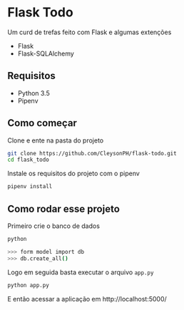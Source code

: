 # Flask Todo

Um curd de trefas feito com Flask e algumas extenções

- Flask
- Flask-SQLAlchemy

## Requisitos

- Python 3.5
- Pipenv

## Como começar

Clone e ente na pasta do projeto

```sh
git clone https://github.com/CleysonPH/flask-todo.git
cd flask_todo
```

Instale os requisitos do projeto com o pipenv

```sh
pipenv install
```

## Como rodar esse projeto

Primeiro crie o banco de dados

```sh
python

>>> form model import db
>>> db.create_all()
```

Logo em seguida basta executar o arquivo ```app.py```

```sh
python app.py
```

E então acessar a aplicação em http://localhost:5000/